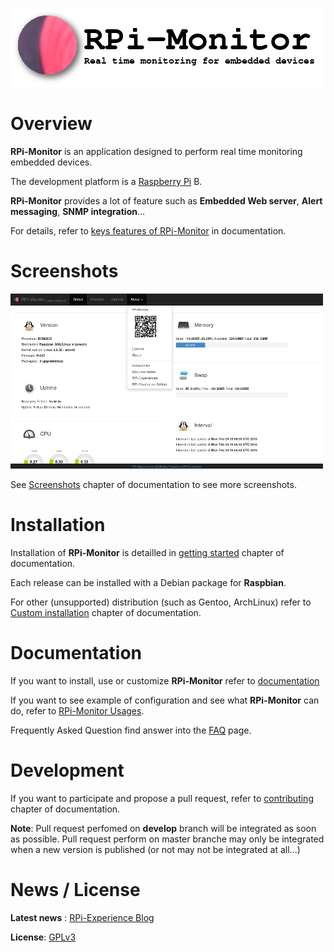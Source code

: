 ![RPi-Monitor logo](docs/source/_static/logo.png)

# Overview

**RPi-Monitor** is an application designed to perform real time monitoring embedded devices.

The development platform is a [Raspberry Pi](http://raspberrypi.org) B.

**RPi-Monitor** provides a lot of feature such as **Embedded Web server**, **Alert messaging**, **SNMP integration**...

For details, refer to [keys features of RPi-Monitor](https://xavierberger.github.io/RPi-Monitor-docs/01_features.html) in documentation.

# Screenshots

![MainPage](docs/source/_static/features002.png)

See [Screenshots](https://xavierberger.github.io/RPi-Monitor-docs/02_screenshots.html) chapter
of documentation to see more screenshots.

# Installation

Installation of **RPi-Monitor** is detailled in [getting started](https://xavierberger.github.io/RPi-Monitor-docs/11_installation.html) chapter of documentation.

Each release can be installed with a Debian package for **Raspbian**.

For other (unsupported) distribution (such as Gentoo, ArchLinux) refer to [Custom installation](https://xavierberger.github.io/RPi-Monitor-docs/12_custom_installation.html) chapter of documentation.

# Documentation

If you want to install, use or customize **RPi-Monitor** refer to [documentation](https://xavierberger.github.io/RPi-Monitor-docs/index.html)

If you want to see example of configuration and see what **RPi-Monitor** can do, refer to
[RPi-Monitor Usages](https://xavierberger.github.io/RPi-Monitor-docs/30_index.html).

Frequently Asked Question find answer into the [FAQ](https://xavierberger.github.io/RPi-Monitor-docs/14_faq.html) page.

# Development

If you want to participate and propose a pull request, refer to [contributing](https://xavierberger.github.io/RPi-Monitor-docs/41_contributing.html) chapter of documentation.

**Note**: Pull request perfomed on **develop** branch will be integrated as soon as possible. Pull request perform on master branche may only be integrated when a new version is published (or not may not be integrated at all...)

# News / License

**Latest news** : [RPi-Experience Blog](http://rpi-experiences.blogspot.fr/)

**License**: [GPLv3](LICENSE)
